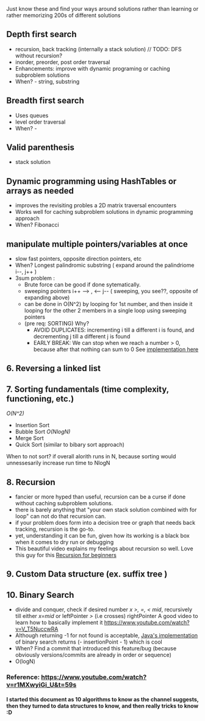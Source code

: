 Just know these and find your ways around solutions rather than learning or rather memorizing 200s of different solutions 

## Depth first search
 - recursion, back tracking (internally a stack solution) // TODO: DFS without recursion?
 - inorder, preorder, post order traversal
 - Enhancements: improve with dynamic programing or caching subproblem solutions
 - When? - string, substring

## Breadth first search
 - Uses queues
 - level order traversal
 - When? - 
 
## Valid parenthesis
 - stack solution
 
## Dynamic programming using HashTables or arrays as needed
 - improves the revisiting probles a 2D matrix traversal encounters
 - Works well for caching subproblem solutions in dynamic programming approach
 - When? Fibonacci
 
 ## manipulate multiple pointers/variables at once
 - slow fast pointers, opposite direction pointers, etc
 - When? Longest palindromic substring ( expand around the palindriome i--, j++ )
 - 3sum problem : 
     - Brute force can be good if done sytematically. 
     - sweeping pointers i++ --> , <-- j-- ( sweeping, you see??, opposite of expanding above)
     - can be done in O(N^2) by looping for 1st number, and then inside it looping for the other 2 members in a single loop using sweeping pointers
     - (pre req: SORTING) Why?
        - AVOID DUPLICATES: incrementing i till a different i is found, and decrementing j till a different j is found 
        - EARLY BREAK: We can stop when we reach a number > 0, because after that nothing can sum to 0
   See [implementation here](https://leetcode.com/problems/3sum/discuss/7380/Concise-O(N2)-Java-solution)
 
 ## 6. Reversing a linked list
 
 ## 7. Sorting fundamentals  (time complexity, functioning, etc.)
   *O(N^2)*
   - Insertion Sort
   - Bubble Sort
   *O(NlogN)*
   - Merge Sort
   - Quick Sort (similar to bibary sort approach)
   
   When to not sort? if overall alorith runs in N, because sorting would unnessesarily increase run time to NlogN 
   
 ## 8. Recursion
   - fancier or more hyped than useful, recursion can be a curse if done without caching subproblem solutions.
   - there is barely anything that "your own stack solution combined with for loop" can not do that recursion can.
   - if your problem does form into a decision tree or graph that needs back tracking, recursion is the go-to.
   - yet, understanding it can be fun, given how its working is a black box when it comes to dry run or debugging
   - This beautiful video explains my feelings about recursion so well. Love this guy for this [Recursion for beginners](https://www.youtube.com/watch?v=AfBqVVKg4GE&t=234s)
    
 ## 9. Custom Data structure (ex. suffix tree )
 
 ## 10. Binary Search
 - divide and conquer, check if desired number *x >, =, < mid*, recursively till either *x=mid* or leftPointer *>* (i.e crosses) rightPointer
 A good video to learn how to basically implement it https://www.youtube.com/watch?v=V_T5NuccwRA
 - Although returning -1 for not found is acceptable, [Java's implementation](https://docs.oracle.com/javase/7/docs/api/java/util/Collections.html#binarySearch(java.util.List,%20T)) of binary search returns (- insertionPoint - 1) which is cool
 - When? Find a commit that introduced this feature/bug (because obviously versions/commits are already in order or sequence)
 - O(logN)
 
 ### Reference: https://www.youtube.com/watch?v=r1MXwyiGi_U&t=59s
 #### I started this document as 10 algorithms to know as the channel suggests, then they turned to data structures to know, and then really tricks to know :D
